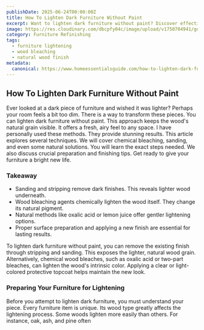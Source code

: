 ```yaml
---
publishDate: 2025-06-24T00:00:00Z
title: How To Lighten Dark Furniture Without Paint
excerpt: Want to lighten dark furniture without paint? Discover effective techniques like wood bleaching, sanding, and natural methods to transform your pieces for a brighter look.
image: https://res.cloudinary.com/dbcpfy04c/image/upload/v1750704941/generated_image_1750704941_xptngo.webp
category: Furniture Refinishing
tags:
  - furniture lightening
  - wood bleaching
  - natural wood finish
metadata:
  canonical: https://www.homeessentialsguide.com/how-to-lighten-dark-furniture-without-paint
---
```


## How To Lighten Dark Furniture Without Paint

Ever looked at a dark piece of furniture and wished it was lighter? Perhaps your room feels a bit too dim. There is a way to transform these pieces. You can lighten dark furniture without paint. This approach keeps the wood's natural grain visible. It offers a fresh, airy feel to any space. I have personally used these methods. They provide stunning results. This article explores several techniques. We will cover chemical bleaching, sanding, and even some natural solutions. You will learn the exact steps needed. We also discuss crucial preparation and finishing tips. Get ready to give your furniture a bright new life.

### Takeaway

*   Sanding and stripping remove dark finishes. This reveals lighter wood underneath.
*   Wood bleaching agents chemically lighten the wood itself. They change its natural pigment.
*   Natural methods like oxalic acid or lemon juice offer gentler lightening options.
*   Proper surface preparation and applying a new finish are essential for lasting results.

To lighten dark furniture without paint, you can remove the existing finish through stripping and sanding. This exposes the lighter, natural wood grain. Alternatively, chemical wood bleaches, such as oxalic acid or two-part bleaches, can lighten the wood's intrinsic color. Applying a clear or light-colored protective topcoat helps maintain the new look.

### Preparing Your Furniture for Lightening

Before you attempt to lighten dark furniture, you must understand your piece. Every furniture item is unique. Its wood type greatly affects the lightening process. Some woods lighten more easily than others. For instance, oak, ash, and pine often